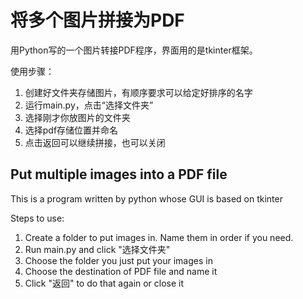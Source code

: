 # 将多个图片拼接为PDF
用Python写的一个图片转接PDF程序，界面用的是tkinter框架。

使用步骤：
1. 创建好文件夹存储图片，有顺序要求可以给定好排序的名字
2. 运行main.py，点击“选择文件夹”
3. 选择刚才你放图片的文件夹
4. 选择pdf存储位置并命名
5. 点击返回可以继续拼接，也可以关闭

## Put multiple images into a PDF file
This is a program written by python whose GUI is based on tkinter

Steps to use:
1. Create a folder to put images in. Name them in order if you need.
2. Run main.py and click "选择文件夹"
3. Choose the folder you just put your images in
4. Choose the destination of PDF file and name it
5. Click "返回" to do that again or close it
